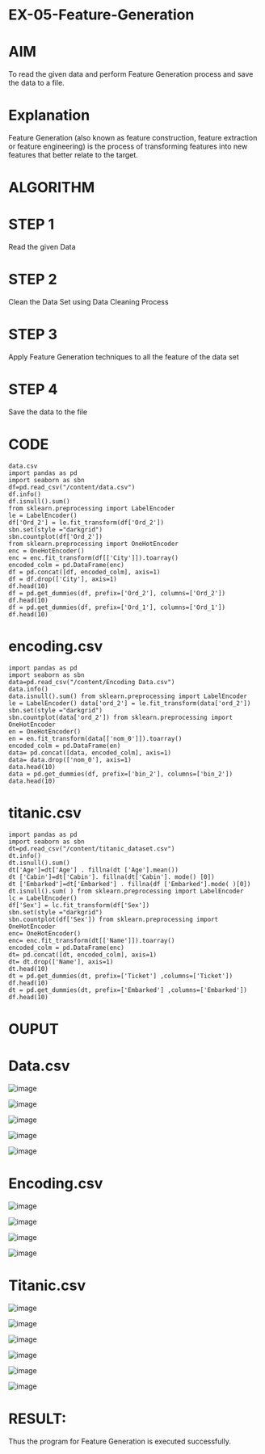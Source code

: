 # EX-05-Feature-Generation

# AIM

To read the given data and perform Feature Generation process and save the data to a file.

# Explanation

Feature Generation (also known as feature construction, feature extraction or feature engineering) is the process of transforming features into new features that better relate to the target.

# ALGORITHM

# STEP 1

Read the given Data

# STEP 2

Clean the Data Set using Data Cleaning Process

# STEP 3

Apply Feature Generation techniques to all the feature of the data set

# STEP 4

Save the data to the file

# CODE
```
data.csv
import pandas as pd   
import seaborn as sbn 
df=pd.read_csv("/content/data.csv") 
df.info() 
df.isnull().sum()
from sklearn.preprocessing import LabelEncoder 
le = LabelEncoder() 
df['Ord_2'] = le.fit_transform(df['Ord_2']) 
sbn.set(style ="darkgrid") 
sbn.countplot(df['Ord_2'])
from sklearn.preprocessing import OneHotEncoder 
enc = OneHotEncoder() 
enc = enc.fit_transform(df[['City']]).toarray() 
encoded_colm = pd.DataFrame(enc) 
df = pd.concat([df, encoded_colm], axis=1) 
df = df.drop(['City'], axis=1) 
df.head(10) 
df = pd.get_dummies(df, prefix=['Ord_2'], columns=['Ord_2']) 
df.head(10) 
df = pd.get_dummies(df, prefix=['Ord_1'], columns=['Ord_1']) 
df.head(10)
```

# encoding.csv
```
import pandas as pd 
import seaborn as sbn 
data=pd.read_csv("/content/Encoding Data.csv") 
data.info() 
data.isnull().sum() from sklearn.preprocessing import LabelEncoder 
le = LabelEncoder() data['ord_2'] = le.fit_transform(data['ord_2']) 
sbn.set(style ="darkgrid") 
sbn.countplot(data['ord_2']) from sklearn.preprocessing import OneHotEncoder 
en = OneHotEncoder() 
en = en.fit_transform(data[['nom_0']]).toarray() 
encoded_colm = pd.DataFrame(en) 
data= pd.concat([data, encoded_colm], axis=1) 
data= data.drop(['nom_0'], axis=1) 
data.head(10) 
data = pd.get_dummies(df, prefix=['bin_2'], columns=['bin_2']) 
data.head(10)
```

# titanic.csv
```
import pandas as pd 
import seaborn as sbn 
dt=pd.read_csv("/content/titanic_dataset.csv") 
dt.info() 
dt.isnull().sum() 
dt['Age']=dt['Age'] . fillna(dt ['Age'].mean()) 
dt ['Cabin']=dt['Cabin']. fillna(dt['Cabin']. mode() [0]) 
dt ['Embarked']=dt['Embarked'] . fillna(df ['Embarked'].mode( )[0]) 
dt.isnull().sum( ) from sklearn.preprocessing import LabelEncoder 
lc = LabelEncoder() 
df['Sex'] = lc.fit_transform(df['Sex']) 
sbn.set(style ="darkgrid") 
sbn.countplot(df['Sex']) from sklearn.preprocessing import OneHotEncoder 
enc= OneHotEncoder() 
enc= enc.fit_transform(dt[['Name']]).toarray() 
encoded_colm = pd.DataFrame(enc) 
dt= pd.concat([dt, encoded_colm], axis=1) 
dt= dt.drop(['Name'], axis=1) 
dt.head(10) 
dt = pd.get_dummies(dt, prefix=['Ticket'] ,columns=['Ticket']) 
df.head(10) 
dt = pd.get_dummies(dt, prefix=['Embarked'] ,columns=['Embarked']) 
df.head(10)
```

# OUPUT

# Data.csv

![image](https://user-images.githubusercontent.com/127847210/232328702-5886933a-5c10-47e2-b7e3-18171e743296.png)

![image](https://user-images.githubusercontent.com/127847210/232328746-02560c94-4be3-443d-b813-a427ed384ed1.png)

![image](https://user-images.githubusercontent.com/127847210/232328761-82e98532-121b-46bd-b266-134073b85be6.png)

![image](https://user-images.githubusercontent.com/127847210/232328775-7326483b-7550-4fb1-8902-51f4fc38e08a.png)

![image](https://user-images.githubusercontent.com/127847210/232328820-19834a7a-e1c7-406c-ae58-dceea04de9cd.png)

# Encoding.csv

![image](https://user-images.githubusercontent.com/127847210/232328895-1da84619-6d18-4048-b402-5eac60391eb4.png)

![image](https://user-images.githubusercontent.com/127847210/232328904-4e98af54-ea56-44f1-a5ec-29d9de2d82bb.png)

![image](https://user-images.githubusercontent.com/127847210/232328918-95b2a696-70cb-471a-b921-a34b0548db8f.png)

![image](https://user-images.githubusercontent.com/127847210/232328951-42bcd0f5-80ad-4d8e-86c5-18b4750a4929.png)

# Titanic.csv

![image](https://user-images.githubusercontent.com/127847210/232328965-a76c02af-a11d-4b3f-af09-23595a292122.png)

![image](https://user-images.githubusercontent.com/127847210/232328988-c3340d91-8064-43cc-b067-333d82c27ea3.png)

![image](https://user-images.githubusercontent.com/127847210/232329000-387ce431-40db-4eee-8cae-c314562bd889.png)

![image](https://user-images.githubusercontent.com/127847210/232329052-773575ea-e513-4e37-9fdc-5c8b558c094c.png)

![image](https://user-images.githubusercontent.com/127847210/232329070-48bdddc5-25eb-44fc-be98-c20bc1fa0db8.png)

![image](https://user-images.githubusercontent.com/127847210/232329077-0dfdab1a-3e24-43e5-b6b8-1707581d75e6.png)

# RESULT:

Thus the program for Feature Generation is executed successfully.

